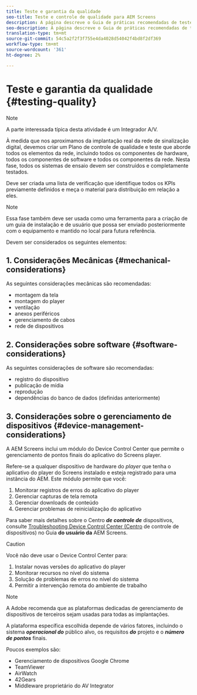 ```yaml
---
title: Teste e garantia da qualidade
seo-title: Teste e controle de qualidade para AEM Screens
description: A página descreve o Guia de práticas recomendadas de teste e garantia de qualidade para AEM Screens
seo-description: A página descreve o Guia de práticas recomendadas de teste e garantia de qualidade para AEM Screens
translation-type: tm+mt
source-git-commit: 54c5a2f2f3f755e4da4028d54042f4bd8f2df369
workflow-type: tm+mt
source-wordcount: '361'
ht-degree: 2%

---
```



# Teste e garantia da qualidade {#testing-quality}

>[!NOTE]
>A parte interessada típica desta atividade é um Integrador A/V.

À medida que nos aproximamos da implantação real da rede de sinalização digital, devemos criar um Plano de controle de qualidade e teste que aborde todos os elementos da rede, incluindo todos os componentes de hardware, todos os componentes de software e todos os componentes da rede.
Nesta fase, todos os sistemas de ensaio devem ser construídos e completamente testados.

Deve ser criada uma lista de verificação que identifique todos os KPIs previamente definidos e meça o material para distribuição em relação a eles.

>[!NOTE]
>
>Essa fase também deve ser usada como uma ferramenta para a criação de um guia de instalação e de usuário que possa ser enviado posteriormente com o equipamento e mantido no local para futura referência.

Devem ser considerados os seguintes elementos:

## 1. Considerações Mecânicas {#mechanical-considerations}

As seguintes considerações mecânicas são recomendadas:

* montagem da tela
* montagem do player
* ventilação
* anexos periféricos
* gerenciamento de cabos
* rede de dispositivos

## 2. Considerações sobre software {#software-considerations}

As seguintes considerações de software são recomendadas:

* registro do dispositivo
* publicação de mídia
* reprodução
* dependências do banco de dados (definidas anteriormente)


## 3. Considerações sobre o gerenciamento de dispositivos {#device-management-considerations}

A AEM Screens inclui um módulo do Device Control Center que permite o gerenciamento de pontos finais do aplicativo do Screens player.

Refere-se a qualquer dispositivo de hardware do *player* que tenha o aplicativo do player do Screens instalado e esteja registrado para uma instância do AEM.
Este módulo permite que você:

1. Monitorar registros de erros do aplicativo do player
1. Gerenciar capturas de tela remota
1. Gerenciar downloads de conteúdo
1. Gerenciar problemas de reinicialização do aplicativo

Para saber mais detalhes sobre o Centro ***de controle de*** dispositivos, consulte [Troubleshooting Device Control Center (Centro](https://helpx.adobe.com/experience-manager/6-5/screens/using/monitoring-screens.html) de controle de dispositivos) no Guia **do usuário da** AEM Screens.

>[!CAUTION]
>
> Você não deve usar o Device Control Center para:
> 1. Instalar novas versões do aplicativo do player
> 1. Monitorar recursos no nível do sistema
> 1. Solução de problemas de erros no nível do sistema
> 1. Permitir a intervenção remota do ambiente de trabalho



>[!NOTE]
>
> A Adobe recomenda que as plataformas dedicadas de gerenciamento de dispositivos de terceiros sejam usadas para todas as implantações.

A plataforma específica escolhida depende de vários fatores, incluindo o sistema ***operacional do*** público alvo, os requisitos ***do*** projeto e o ***número de pontos*** finais.

Poucos exemplos são:

* Gerenciamento de dispositivos Google Chrome
* TeamViewer
* AirWatch
* 42Gears
* Middleware proprietário do AV Integrator
